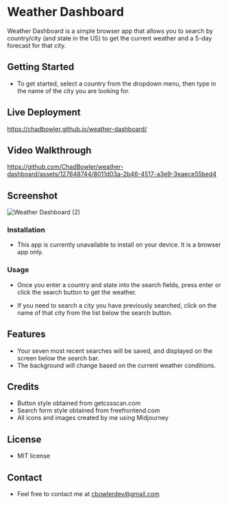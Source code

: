 # Weather Dashboard

Weather Dashboard is a simple browser app that allows you to search by country/city (and state in the US) to get the current weather and a 5-day forecast for that city.

## Getting Started

* To get started, select a country from the dropdown menu, then type in the name of the city you are looking for.

## Live Deployment

https://chadbowler.github.io/weather-dashboard/

## Video Walkthrough

https://github.com/ChadBowler/weather-dashboard/assets/127648744/8011d03a-2b46-4517-a3e9-3eaece55bed4

## Screenshot

![Weather Dashboard (2)](https://github.com/ChadBowler/weather-dashboard/assets/127648744/35036485-d910-44c1-915c-e094acb7b669)

### Installation

* This app is currently unavailable to install on your device. It is a browser app only.

### Usage

* Once you enter a country and state into the search fields, press enter or click the search button to get the weather.

* If you need to search a city you have previously searched, click on the name of that city from the list below the search button.

## Features

* Your seven most recent searches will be saved, and displayed on the screen below the search bar.
* The background will change based on the current weather conditions.

## Credits

* Button style obtained from getcssscan.com
* Search form style obtained from freefrontend.com
* All icons and images created by me using Midjourney

## License

* MIT license

## Contact

* Feel free to contact me at cbowlerdev@gmail.com
